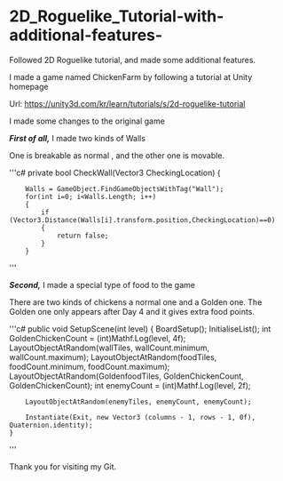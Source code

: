 # 2D_Roguelike_Tutorial-with-additional-features-
Followed 2D Roguelike tutorial, and made some additional features. 

I made a game named ChickenFarm by following a tutorial at Unity homepage

Url: 
https://unity3d.com/kr/learn/tutorials/s/2d-roguelike-tutorial

I made some changes to the original game

***First of all,*** I made two kinds of Walls

One is breakable as normal ,
and the other one is movable.


'''c#
private bool CheckWall(Vector3 CheckingLocation)
    {
       
        Walls = GameObject.FindGameObjectsWithTag("Wall");
        for(int i=0; i<Walls.Length; i++)
        {
            if (Vector3.Distance(Walls[i].transform.position,CheckingLocation)==0)
            {
                return false;
            }
        }
'''



***Second,*** I made a special type of food to the game

There are two kinds of chickens a normal one and a Golden one.
The Golden one only appears after Day 4 and it gives extra food points. 



'''c#
 public void SetupScene(int level)
    {
        BoardSetup();
        InitialiseList();
        int GoldenChickenCount = (int)Mathf.Log(level, 4f);
        LayoutObjectAtRandom(wallTiles, wallCount.minimum, wallCount.maximum);
        LayoutObjectAtRandom(foodTiles, foodCount.minimum, foodCount.maximum);
        LayoutObjectAtRandom(GoldenfoodTiles, GoldenChickenCount, GoldenChickenCount);
        int enemyCount = (int)Mathf.Log(level, 2f);
      
      
        LayoutObjectAtRandom(enemyTiles, enemyCount, enemyCount);
        
        Instantiate(Exit, new Vector3 (columns - 1, rows - 1, 0f), Quaternion.identity);
    }
'''

Thank you for visiting my Git. 
